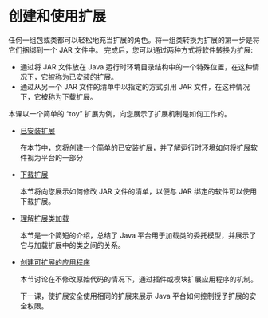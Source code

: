 # 创建和使用扩展
任何一组包或类都可以轻松地充当扩展的角色。将一组类转换为扩展的第一步是将它们捆绑到一个 JAR 文件中。
完成后，您可以通过两种方式将软件转换为扩展:

- 通过将 JAR 文件放在 Java 运行时环境目录结构中的一个特殊位置，在这种情况下，它被称为已安装的扩展。
- 通过从另一个 JAR 文件的清单中以指定的方式引用 JAR 文件，在这种情况下，它被称为下载扩展。

本课以一个简单的 “toy” 扩展为例，向您展示了扩展机制是如何工作的。

- [已安装扩展](./install.md)

    在本节中，您将创建一个简单的已安装扩展，并了解运行时环境如何将扩展软件视为平台的一部分
- [下载扩展](./download.md)

    本节将向您展示如何修改 JAR 文件的清单，以便与 JAR 绑定的软件可以使用下载扩展。
- [理解扩展类加载](./load.md)

    本节是一个简短的介绍，总结了 Java 平台用于加载类的委托模型，并展示了它与加载扩展中的类之间的关系。

- [创建可扩展的应用程序](./spi.md)

    本节讨论在不修改原始代码的情况下，通过插件或模块扩展应用程序的机制。

    下一课，使扩展安全使用相同的扩展来展示 Java 平台如何控制授予扩展的安全权限。

